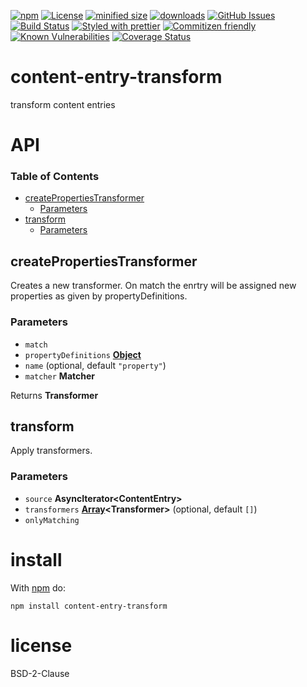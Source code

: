 [![npm](https://img.shields.io/npm/v/content-entry-transform.svg)](https://www.npmjs.com/package/content-entry-transform)
[![License](https://img.shields.io/badge/License-BSD%203--Clause-blue.svg)](https://opensource.org/licenses/BSD-3-Clause)
[![minified size](https://badgen.net/bundlephobia/min/content-entry-transform)](https://bundlephobia.com/result?p=content-entry-transform)
[![downloads](http://img.shields.io/npm/dm/content-entry-transform.svg?style=flat-square)](https://npmjs.org/package/content-entry-transform)
[![GitHub Issues](https://img.shields.io/github/issues/content-entry-transform/content-entry-transform.svg?style=flat-square)](https://github.com/content-entry-transform/content-entry-transform/issues)
[![Build Status](https://img.shields.io/endpoint.svg?url=https%3A%2F%2Factions-badge.atrox.dev%2Fcontent-entry-transform%2Fcontent-entry-transform%2Fbadge\&style=flat)](https://actions-badge.atrox.dev/content-entry-transform/content-entry-transform/goto)
[![Styled with prettier](https://img.shields.io/badge/styled_with-prettier-ff69b4.svg)](https://github.com/prettier/prettier)
[![Commitizen friendly](https://img.shields.io/badge/commitizen-friendly-brightgreen.svg)](http://commitizen.github.io/cz-cli/)
[![Known Vulnerabilities](https://snyk.io/test/github/content-entry-transform/content-entry-transform/badge.svg)](https://snyk.io/test/github/content-entry-transform/content-entry-transform)
[![Coverage Status](https://coveralls.io/repos/content-entry-transform/content-entry-transform/badge.svg)](https://coveralls.io/github/content-entry-transform/content-entry-transform)

# content-entry-transform

transform content entries

# API

<!-- Generated by documentation.js. Update this documentation by updating the source code. -->

### Table of Contents

*   [createPropertiesTransformer](#createpropertiestransformer)
    *   [Parameters](#parameters)
*   [transform](#transform)
    *   [Parameters](#parameters-1)

## createPropertiesTransformer

Creates a new transformer.
On match the enrtry will be assigned new properties as given by propertyDefinitions.

### Parameters

*   `match`  
*   `propertyDefinitions` **[Object](https://developer.mozilla.org/docs/Web/JavaScript/Reference/Global_Objects/Object)** 
*   `name`   (optional, default `"property"`)
*   `matcher` **Matcher** 

Returns **Transformer** 

## transform

Apply transformers.

### Parameters

*   `source` **AsyncIterator\<ContentEntry>** 
*   `transformers` **[Array](https://developer.mozilla.org/docs/Web/JavaScript/Reference/Global_Objects/Array)\<Transformer>**  (optional, default `[]`)
*   `onlyMatching`  

# install

With [npm](http://npmjs.org) do:

```shell
npm install content-entry-transform
```

# license

BSD-2-Clause
